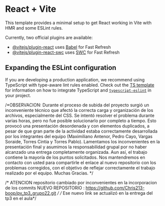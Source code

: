 # React + Vite

This template provides a minimal setup to get React working in Vite with HMR and some ESLint rules.

Currently, two official plugins are available:

- [@vitejs/plugin-react](https://github.com/vitejs/vite-plugin-react/blob/main/packages/plugin-react) uses [Babel](https://babeljs.io/) for Fast Refresh
- [@vitejs/plugin-react-swc](https://github.com/vitejs/vite-plugin-react/blob/main/packages/plugin-react-swc) uses [SWC](https://swc.rs/) for Fast Refresh

## Expanding the ESLint configuration

If you are developing a production application, we recommend using TypeScript with type-aware lint rules enabled. Check out the [TS template](https://github.com/vitejs/vite/tree/main/packages/create-vite/template-react-ts) for information on how to integrate TypeScript and [`typescript-eslint`](https://typescript-eslint.io) in your project.

/*OBSERVACION:
 Durante el proceso de subida del proyecto surgió un inconveniente técnico que afectó la correcta carga y organización de los archivos, especialmente del CSS. Se intentó resolver el problema durante varias horas, pero no fue posible solucionarlo por completo a tiempo. Esto provocó una presentación desordenada y con elementos duplicados, a pesar de que gran parte de la actividad estaba correctamente desarrollada por los integrantes del equipo (Maximiliano Antenor, Pedro Cayo, Vargas Soraide, Torres Cintia y Torres Pablo).
Lamentamos los inconvenientes en la presentación final y asumimos la responsabilidad grupal por no haber alcanzado una entrega completamente organizada. Aun así, el trabajo contiene la mayoría de los puntos solicitados.
Nos mantendremos en contacto con usted para compartirle el enlace al nuevo repositorio con los problemas corregidos, con el objetivo de reflejar correctamente el trabajo realizado por el equipo. Muchas Gracias.
*/

/*  ATENCION repositorio cambiado por inconvenientes en la incorporacion de los commits NUEVO REPOSITORIO : https://github.com/Chris213-boop/pv_tp3_grupo22.git */
/* Ese nuevo link se actualizó en la entrega del tp3 en el aula*/
